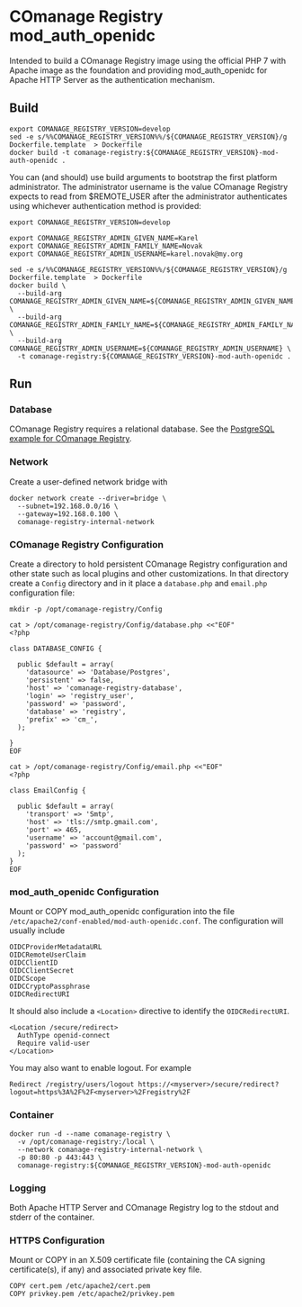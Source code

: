 <!--
COmanage Registry Docker documentation

Portions licensed to the University Corporation for Advanced Internet
Development, Inc. ("UCAID") under one or more contributor license agreements.
See the NOTICE file distributed with this work for additional information
regarding copyright ownership.

UCAID licenses this file to you under the Apache License, Version 2.0
(the "License"); you may not use this file except in compliance with the
License. You may obtain a copy of the License at:

http://www.apache.org/licenses/LICENSE-2.0

Unless required by applicable law or agreed to in writing, software
distributed under the License is distributed on an "AS IS" BASIS,
WITHOUT WARRANTIES OR CONDITIONS OF ANY KIND, either express or implied.
See the License for the specific language governing permissions and
limitations under the License.
-->

# COmanage Registry mod\_auth\_openidc

Intended to build a COmanage Registry image
using the official PHP 7 with Apache image as the foundation
and providing mod\_auth\_openidc for Apache HTTP Server
as the authentication mechanism. 

## Build

```
export COMANAGE_REGISTRY_VERSION=develop
sed -e s/%%COMANAGE_REGISTRY_VERSION%%/${COMANAGE_REGISTRY_VERSION}/g Dockerfile.template  > Dockerfile
docker build -t comanage-registry:${COMANAGE_REGISTRY_VERSION}-mod-auth-openidc .
```

You can (and should) use build arguments to bootstrap the first
platform administrator. The administrator username is the value
COmanage Registry expects to read from $REMOTE\_USER after
the administrator authenticates using whichever authentication
method is provided:

```
export COMANAGE_REGISTRY_VERSION=develop

export COMANAGE_REGISTRY_ADMIN_GIVEN_NAME=Karel
export COMANAGE_REGISTRY_ADMIN_FAMILY_NAME=Novak
export COMANAGE_REGISTRY_ADMIN_USERNAME=karel.novak@my.org

sed -e s/%%COMANAGE_REGISTRY_VERSION%%/${COMANAGE_REGISTRY_VERSION}/g Dockerfile.template  > Dockerfile
docker build \
  --build-arg COMANAGE_REGISTRY_ADMIN_GIVEN_NAME=${COMANAGE_REGISTRY_ADMIN_GIVEN_NAME} \
  --build-arg COMANAGE_REGISTRY_ADMIN_FAMILY_NAME=${COMANAGE_REGISTRY_ADMIN_FAMILY_NAME} \
  --build-arg COMANAGE_REGISTRY_ADMIN_USERNAME=${COMANAGE_REGISTRY_ADMIN_USERNAME} \
  -t comanage-registry:${COMANAGE_REGISTRY_VERSION}-mod-auth-openidc .
```
## Run

### Database

COmanage Registry requires a relational database. See the 
[PostgreSQL example for COmanage Registry](../comanage-registry-postgres/README.md).

### Network

Create a user-defined network bridge with

```
docker network create --driver=bridge \
  --subnet=192.168.0.0/16 \
  --gateway=192.168.0.100 \
  comanage-registry-internal-network
```

### COmanage Registry Configuration

Create a directory to hold persistent COmanage Registry configuration and
other state such as local plugins and other customizations. In that directory
create a `Config` directory and in it place a `database.php` and `email.php`
configuration file:

```
mkdir -p /opt/comanage-registry/Config

cat > /opt/comanage-registry/Config/database.php <<"EOF"
<?php

class DATABASE_CONFIG {

  public $default = array(
    'datasource' => 'Database/Postgres',
    'persistent' => false,
    'host' => 'comanage-registry-database',
    'login' => 'registry_user',
    'password' => 'password',
    'database' => 'registry',
    'prefix' => 'cm_',
  );

}
EOF

cat > /opt/comanage-registry/Config/email.php <<"EOF"
<?php

class EmailConfig {

  public $default = array(
    'transport' => 'Smtp',
    'host' => 'tls://smtp.gmail.com',
    'port' => 465,
    'username' => 'account@gmail.com',
    'password' => 'password'
  );
}
EOF
```

### mod\_auth\_openidc Configuration

Mount or COPY mod\_auth\_openidc configuration into the file
`/etc/apache2/conf-enabled/mod-auth-openidc.conf`. The configuration
will usually include

```
OIDCProviderMetadataURL
OIDCRemoteUserClaim
OIDCClientID
OIDCClientSecret
OIDCScope
OIDCCryptoPassphrase
OIDCRedirectURI
```

It should also include a `<Location>` directive to identify the
`OIDCRedirectURI`.

```
<Location /secure/redirect>
  AuthType openid-connect
  Require valid-user
</Location>
```

You may also want to enable logout. For example

```
Redirect /registry/users/logout https://<myserver>/secure/redirect?logout=https%3A%2F%2F<myserver>%2Fregistry%2F
```

### Container

```
docker run -d --name comanage-registry \
  -v /opt/comanage-registry:/local \
  --network comanage-registry-internal-network \
  -p 80:80 -p 443:443 \
  comanage-registry:${COMANAGE_REGISTRY_VERSION}-mod-auth-openidc
```

### Logging

Both Apache HTTP Server and COmanage Registry log to the stdout and
stderr of the container.

### HTTPS Configuration

Mount or COPY in an X.509 certificate file (containing the CA signing certificate(s), if any)
and associated private key file.

```
COPY cert.pem /etc/apache2/cert.pem
COPY privkey.pem /etc/apache2/privkey.pem
```
